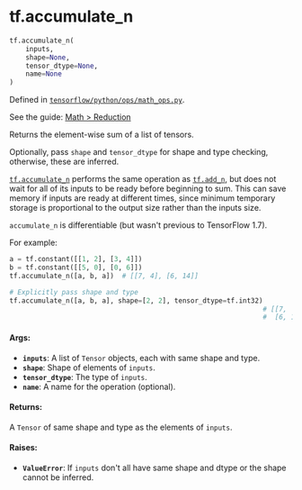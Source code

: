 <div itemscope itemtype="http://developers.google.com/ReferenceObject">
<meta itemprop="name" content="tf.accumulate_n" />
</div>

# tf.accumulate_n

``` python
tf.accumulate_n(
    inputs,
    shape=None,
    tensor_dtype=None,
    name=None
)
```



Defined in [`tensorflow/python/ops/math_ops.py`](https://www.tensorflow.org/code/tensorflow/python/ops/math_ops.py).

See the guide: [Math > Reduction](../../../api_guides/python/math_ops.md#Reduction)

Returns the element-wise sum of a list of tensors.

Optionally, pass `shape` and `tensor_dtype` for shape and type checking,
otherwise, these are inferred.

<a href="../tf/accumulate_n.md"><code>tf.accumulate_n</code></a> performs the same operation as <a href="../tf/add_n.md"><code>tf.add_n</code></a>, but does not
wait for all of its inputs to be ready before beginning to sum. This can
save memory if inputs are ready at different times, since minimum temporary
storage is proportional to the output size rather than the inputs size.

`accumulate_n` is differentiable (but wasn't previous to TensorFlow 1.7).

For example:

```python
a = tf.constant([[1, 2], [3, 4]])
b = tf.constant([[5, 0], [0, 6]])
tf.accumulate_n([a, b, a])  # [[7, 4], [6, 14]]

# Explicitly pass shape and type
tf.accumulate_n([a, b, a], shape=[2, 2], tensor_dtype=tf.int32)
                                                               # [[7,  4],
                                                               #  [6, 14]]
```

#### Args:

* <b>`inputs`</b>: A list of `Tensor` objects, each with same shape and type.
* <b>`shape`</b>: Shape of elements of `inputs`.
* <b>`tensor_dtype`</b>: The type of `inputs`.
* <b>`name`</b>: A name for the operation (optional).


#### Returns:

A `Tensor` of same shape and type as the elements of `inputs`.


#### Raises:

* <b>`ValueError`</b>: If `inputs` don't all have same shape and dtype or the shape
  cannot be inferred.